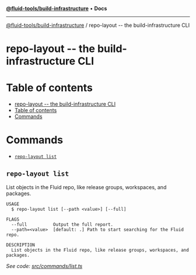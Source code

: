 [**@fluid-tools/build-infrastructure**](../README.md) • **Docs**

***

[@fluid-tools/build-infrastructure](../README.md) / repo-layout -- the build-infrastructure CLI

# repo-layout -- the build-infrastructure CLI

# Table of contents

<!-- toc -->
* [repo-layout -- the build-infrastructure CLI](#repo-layout----the-build-infrastructure-cli)
* [Table of contents](#table-of-contents)
* [Commands](#commands)
<!-- tocstop -->

# Commands

<!-- commands -->
* [`repo-layout list`](#repo-layout-list)

## `repo-layout list`

List objects in the Fluid repo, like release groups, workspaces, and packages.

```
USAGE
  $ repo-layout list [--path <value>] [--full]

FLAGS
  --full          Output the full report.
  --path=<value>  [default: .] Path to start searching for the Fluid repo.

DESCRIPTION
  List objects in the Fluid repo, like release groups, workspaces, and packages.
```

_See code: [src/commands/list.ts](https://github.com/microsoft/FluidFramework/blob/main/build-tools/packages/build-infrastructure/src/commands/list.ts)_
<!-- commandsstop -->
